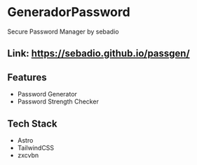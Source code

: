 # GeneradorPassword

Secure Password Manager by sebadio

## Link: https://sebadio.github.io/passgen/

## Features

- Password Generator
- Password Strength Checker

## Tech Stack

- Astro
- TailwindCSS
- zxcvbn
